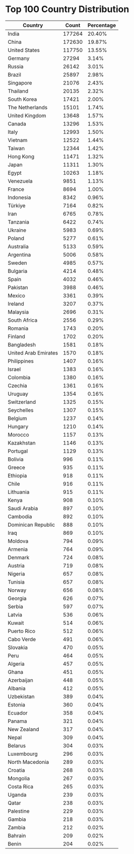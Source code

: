 # Top 100 Country Distribution
| Country | Count | Percentage |
|----|----|----|
| India | 177264 | 20.40% |
| China | 172630 | 19.87% |
| United States | 117750 | 13.55% |
| Germany | 27294 | 3.14% |
| Russia | 26142 | 3.01% |
| Brazil | 25897 | 2.98% |
| Singapore | 21076 | 2.43% |
| Thailand | 20135 | 2.32% |
| South Korea | 17421 | 2.00% |
| The Netherlands | 15101 | 1.74% |
| United Kingdom | 13648 | 1.57% |
| Canada | 13296 | 1.53% |
| Italy | 12993 | 1.50% |
| Vietnam | 12522 | 1.44% |
| Taiwan | 12344 | 1.42% |
| Hong Kong | 11471 | 1.32% |
| Japan | 11311 | 1.30% |
| Egypt | 10263 | 1.18% |
| Venezuela | 9851 | 1.13% |
| France | 8694 | 1.00% |
| Indonesia | 8342 | 0.96% |
| Türkiye | 7164 | 0.82% |
| Iran | 6765 | 0.78% |
| Tanzania | 6422 | 0.74% |
| Ukraine | 5983 | 0.69% |
| Poland | 5277 | 0.61% |
| Australia | 5133 | 0.59% |
| Argentina | 5006 | 0.58% |
| Sweden | 4985 | 0.57% |
| Bulgaria | 4214 | 0.48% |
| Spain | 4032 | 0.46% |
| Pakistan | 3988 | 0.46% |
| Mexico | 3361 | 0.39% |
| Ireland | 3207 | 0.37% |
| Malaysia | 2696 | 0.31% |
| South Africa | 2556 | 0.29% |
| Romania | 1743 | 0.20% |
| Finland | 1702 | 0.20% |
| Bangladesh | 1581 | 0.18% |
| United Arab Emirates | 1570 | 0.18% |
| Philippines | 1407 | 0.16% |
| Israel | 1383 | 0.16% |
| Colombia | 1380 | 0.16% |
| Czechia | 1361 | 0.16% |
| Uruguay | 1354 | 0.16% |
| Switzerland | 1325 | 0.15% |
| Seychelles | 1307 | 0.15% |
| Belgium | 1237 | 0.14% |
| Hungary | 1210 | 0.14% |
| Morocco | 1157 | 0.13% |
| Kazakhstan | 1146 | 0.13% |
| Portugal | 1129 | 0.13% |
| Bolivia | 996 | 0.11% |
| Greece | 935 | 0.11% |
| Ethiopia | 918 | 0.11% |
| Chile | 916 | 0.11% |
| Lithuania | 915 | 0.11% |
| Kenya | 908 | 0.10% |
| Saudi Arabia | 897 | 0.10% |
| Cambodia | 892 | 0.10% |
| Dominican Republic | 888 | 0.10% |
| Iraq | 869 | 0.10% |
| Moldova | 794 | 0.09% |
| Armenia | 764 | 0.09% |
| Denmark | 724 | 0.08% |
| Austria | 719 | 0.08% |
| Nigeria | 657 | 0.08% |
| Tunisia | 657 | 0.08% |
| Norway | 656 | 0.08% |
| Georgia | 626 | 0.07% |
| Serbia | 597 | 0.07% |
| Latvia | 536 | 0.06% |
| Kuwait | 514 | 0.06% |
| Puerto Rico | 512 | 0.06% |
| Cabo Verde | 491 | 0.06% |
| Slovakia | 470 | 0.05% |
| Peru | 464 | 0.05% |
| Algeria | 457 | 0.05% |
| Ghana | 451 | 0.05% |
| Azerbaijan | 448 | 0.05% |
| Albania | 412 | 0.05% |
| Uzbekistan | 389 | 0.04% |
| Estonia | 360 | 0.04% |
| Ecuador | 358 | 0.04% |
| Panama | 321 | 0.04% |
| New Zealand | 317 | 0.04% |
| Nepal | 309 | 0.04% |
| Belarus | 304 | 0.03% |
| Luxembourg | 296 | 0.03% |
| North Macedonia | 289 | 0.03% |
| Croatia | 268 | 0.03% |
| Mongolia | 267 | 0.03% |
| Costa Rica | 265 | 0.03% |
| Uganda | 239 | 0.03% |
| Qatar | 238 | 0.03% |
| Palestine | 229 | 0.03% |
| Gambia | 218 | 0.03% |
| Zambia | 212 | 0.02% |
| Bahrain | 209 | 0.02% |
| Benin | 204 | 0.02% |
